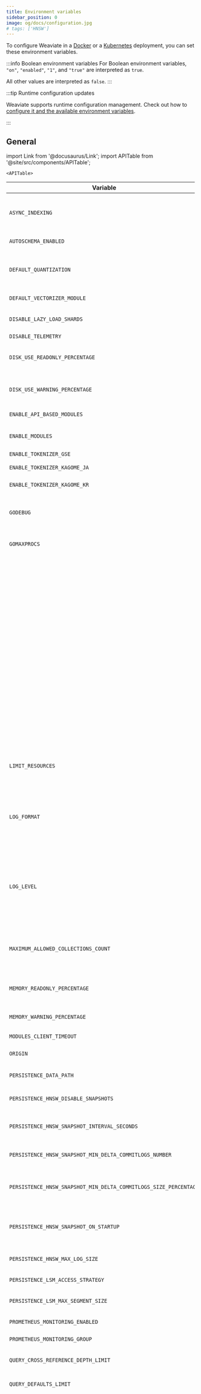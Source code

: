 ```yaml
---
title: Environment variables
sidebar_position: 0
image: og/docs/configuration.jpg
# tags: ['HNSW']
---
```


To configure Weaviate in a [Docker](/deploy/installation-guides/docker-installation.md) or a [Kubernetes](/deploy/installation-guides/k8s-installation.md) deployment, you can set these environment variables.

:::info Boolean environment variables
For Boolean environment variables, `"on"`, `"enabled"`, `"1"`, and `"true"` are interpreted as `true`.

All other values are interpreted as `false`.
:::

:::tip Runtime configuration updates

Weaviate supports runtime configuration management. Check out how to [configure it and the available environment variables](./runtime-config.md).

:::

## General

import Link from '@docusaurus/Link';
import APITable from '@site/src/components/APITable';

```mdx-code-block
<APITable>
```

| Variable | Description | Type | Example Value |
| --- | --- | --- | --- |
| `ASYNC_INDEXING` | (Experimental, added in `v1.22`.) <br/><br/>If set, Weaviate creates vector indexes asynchronously to the object creation process. This can be useful for importing large amounts of data. (default: `false`) | `boolean` | `false` |
| `AUTOSCHEMA_ENABLED` | Whether to infer the schema where necessary with the autoschema (default: `true`) | `boolean` | `true` |
| `DEFAULT_QUANTIZATION` | Default quantization technique - can be overridden by the quantization method specified in the collection definition. Available values: `rq-8`, `rq-1`, `pq`, `bq`, `sq` and `none`. Default: `rq-8`.<br/>Added in `v1.33` | `string` | `rq-8` |
| `DEFAULT_VECTORIZER_MODULE` | Default vectorizer module - can be overridden by the vectorizer in the collection definition. | `string` | `text2vec-contextionary` |
| `DISABLE_LAZY_LOAD_SHARDS` | New in v1.23. When `false`, enable lazy shard loading to improve mean time to recovery in multi-tenant deployments. | `string` | `false` |
| `DISABLE_TELEMETRY` | Disable [telemetry](/deploy/configuration/telemetry.md) data collection | boolean | `false` |
| `DISK_USE_READONLY_PERCENTAGE` | If disk usage is higher than the given percentage all shards on the affected node will be marked as `READONLY`, meaning all future write requests will fail. See [Disk Pressure Warnings and Limits for details](/deploy/configuration/persistence.md#disk-pressure-warnings-and-limits). | `string - number` | `90` |
| `DISK_USE_WARNING_PERCENTAGE` | If disk usage is higher than the given percentage a warning will be logged by all shards on the affected node's disk. See [Disk Pressure Warnings and Limits for details](/deploy/configuration/persistence.md#disk-pressure-warnings-and-limits). | `string - number` | `80` |
| `ENABLE_API_BASED_MODULES` | Enable all API-based modules. (Experimental as of `v1.26.0`) | `boolean` | `true` |
| `ENABLE_MODULES` | Specify Weaviate modules to enable | `string - comma separated names` | `text2vec-openai,generative-openai` |
| `ENABLE_TOKENIZER_GSE` | Enable the [`GSE` tokenizer](/weaviate/config-refs/collections.mdx) for use | `boolean` | `true` |
| `ENABLE_TOKENIZER_KAGOME_JA` | Enable the [`Kagome` tokenizer for Japanese](/weaviate/config-refs/collections.mdx) for use (Experimental as of `v1.28.0`) | `boolean` | `true` |
| `ENABLE_TOKENIZER_KAGOME_KR` | Enable the [`Kagome` tokenizer for Korean](/weaviate/config-refs/collections.mdx#) for use (Experimental as of `v1.25.7`) | `boolean` | `true` |
| `GODEBUG` | Controls debugging variables within the runtime. [See official Go docs](https://pkg.go.dev/runtime). | `string - comma-separated list of name=val pairs` | `gctrace=1` |
| `GOMAXPROCS` | Set the maximum number of threads that can be executing simultaneously. If this value is set, it be respected by `LIMIT_RESOURCES`. | `string - number` | `NUMBER_OF_CPU_CORES` |
|| `GO_PROFILING_DISABLE` | If `true`, disables Go profiling. When disabled, the built-in performance profiling tools will not be available. Useful for reducing runtime overhead in production environments or when you want to prevent performance analysis. <br/><Link to='/deploy/configuration/monitoring#weaviate-troubleshooting'>Learn more about profiling Weaviate</Link> | `boolean` | `false` |
| `LIMIT_RESOURCES` | If `true`, Weaviate will automatically attempt to auto-detect and limit the amount of resources (memory & threads) it uses to (0.8 * total memory) and (number of cores-1). It will override any `GOMEMLIMIT` values, however it will respect `GOMAXPROCS` values. | `boolean` | `false` |
| `LOG_FORMAT` | Set the Weaviate logging format <br/><br/>Default: Outputs log data to json. e.g.: `{"action":"startup","level":"debug","msg":"finished initializing modules","time":"2023-04-12T05:07:43Z"}` <br/>`text`: Outputs log data to a string. e.g. `time="2023-04-12T04:54:23Z" level=debug msg="finished initializing modules" action=startup` | `string` |  |
| `LOG_LEVEL` | Sets the Weaviate logging level. Default: `info`<br/><br/>`panic`: Panic entries only. (new in `v1.24`) <br/>`fatal`: Fatal entries only. (new in `v1.24`)  <br/> `error`: Error entries only. (new in `v1.24`) <br/>`warning`: Warning entries only. (new in `v1.24`) <br/>`info`: General operational entries. <br/> `debug`: Very verbose logging. <br/>`trace`: Even finer-grained informational events than `debug`. | `string` | |
| `MAXIMUM_ALLOWED_COLLECTIONS_COUNT` | Maximum allowed number of collections in a Weaviate node. A value of `-1` removes the limit. Default: `1000` <br/><br/>Instead of raising the collections count limit, consider [rethinking your architecture](/weaviate/starter-guides/managing-collections/collections-scaling-limits.mdx).<br/>Added in `v1.30`| `string - number` | `20` |
| `MEMORY_READONLY_PERCENTAGE` | If memory usage is higher than the given percentage all shards on the affected node will be marked as `READONLY`, meaning all future write requests will fail. (Default: `0` - i.e. no limit) | `string - number` | `75` |
| `MEMORY_WARNING_PERCENTAGE` | If memory usage is higher than the given percentage a warning will be logged by all shards on the affected node's disk. (Default: `0` - i.e. no limit) | `string - number` | `85` |
| `MODULES_CLIENT_TIMEOUT` | Timeout for requests to Weaviate modules. Default: `50s` | `string - duration` | `5s`, `10m`, `1h` |
| `ORIGIN` | Set the http(s) origin for Weaviate | `string - HTTP origin` | `https://my-weaviate-deployment.com` |
| `PERSISTENCE_DATA_PATH` | Path to the Weaviate data store.<br/>[Note about file systems and performance](/weaviate/concepts/resources.md#file-system). | `string - file path` | `/var/lib/weaviate` <br/> Starting in v1.24, defaults to `./data`|
| `PERSISTENCE_HNSW_DISABLE_SNAPSHOTS` | If set, [HNSW snapshotting](/weaviate/concepts/storage.md#persistence-and-crash-recovery) will be disabled. Default: `true`<br/>Added in `v1.31` | `boolean` | `false` |
| `PERSISTENCE_HNSW_SNAPSHOT_INTERVAL_SECONDS` | The minimum time in seconds that must pass before the next snapshot is created. Default: `21600` seconds (6 hours)<br/>Added in `v1.31` | `string - number` | `3600` |
| `PERSISTENCE_HNSW_SNAPSHOT_MIN_DELTA_COMMITLOGS_NUMBER` | The minimum number of new commit log files created since the last snapshot. Default: `1`<br/>Added in `v1.31` | `string - number` | `100` |
| `PERSISTENCE_HNSW_SNAPSHOT_MIN_DELTA_COMMITLOGS_SIZE_PERCENTAGE` | The minimum total size of new commit logs (as a percentage of the previous snapshot's size) required to trigger a new snapshot. Default: `5` (meaning 5% of the previous snapshot's size in new commit logs)<br/>Added in `v1.31` | `string - number` | `15` |
| `PERSISTENCE_HNSW_SNAPSHOT_ON_STARTUP` | If set, Weaviate will try to create a new snapshot during startup if there are changes in the commit log since the last snapshot. If there are no changes, then the existing snapshot will be loaded. Default: `true`<br/>Added in `v1.31` | `boolean` | `false` |
| `PERSISTENCE_HNSW_MAX_LOG_SIZE` | Maximum size of the HNSW [write-ahead-log](/weaviate/concepts/storage.md#hnsw-vector-index-storage). Increase this to improve log compaction efficiency, or decrease to reduce memory requirements. Default: 500MiB | `string` | `4GiB` (IEC units), `4GB` (SI units), `4000000000` (bytes) |
| `PERSISTENCE_LSM_ACCESS_STRATEGY` | Function used to access disk data in virtual memory. Default: `mmap` | `string` | `mmap` or `pread` |
| `PERSISTENCE_LSM_MAX_SEGMENT_SIZE` | Maximum size of a segment in the [LSM store](/weaviate/concepts/storage.md#object-and-inverted-index-store). Set this to limit disk usage spikes during compaction to ~2x the segment size. Default: no limit | `string` | `4GiB` (IEC units), `4GB` (SI units), `4000000000` (bytes) |
| `PROMETHEUS_MONITORING_ENABLED`  | If set, Weaviate collects [metrics in a Prometheus-compatible format](/deploy/configuration/monitoring.md) | `boolean` | `false` |
| `PROMETHEUS_MONITORING_GROUP` | If set, Weaviate groups metrics for the same class across all shards. | `boolean` | `true` |
| `QUERY_CROSS_REFERENCE_DEPTH_LIMIT` | Sets the maximum depth of cross-references to be resolved in a query. Defaults to 5. <br/>Added in `v1.24.25`, `v1.25.18`, `v1.26.5`. | `string - number` | `3` |
| `QUERY_DEFAULTS_LIMIT` | Sets the default number of objects to be returned in a query. | `string - number` | `25` <br/> Starting in v1.24, defaults to `10`|
|| `QUERY_SLOW_LOG_ENABLED` | Enable logging of slow queries for performance debugging. When enabled, Weaviate will log queries that exceed the specified threshold, helping you identify and optimize performance bottlenecks. Requires a restart to update. <br/> (New in 1.24.16, 1.25.3) <br/><Link to='/deploy/configuration/monitoring'>Learn more about query performance monitoring</Link> | `boolean` | `False` |
| `TOKENIZER_CONCURRENCY_COUNT` | Limit the combined number of GSE and Kagome tokenizers running at the same time. Default: `GOMAXPROCS` | `string - number` | `NUMBER_OF_CPU_CORES` |
| `TOMBSTONE_DELETION_CONCURRENCY` | The maximum number of cores to use for tombstone deletion. Set this to limit the number of cores used for cleanup. Default: Half of the available cores. (New in `v1.24.0`) | `string - int` | `4` |
| `TOMBSTONE_DELETION_MAX_PER_CYCLE` | Maximum number of tombstones to delete per cleanup cycle. Set this to limit cleanup cycles, as they are resource-intensive. As an example, set a maximum of 10000000 (10M) for a cluster with 300 million-object shards. Default: none | `string - int` (New in `v1.24.15` / `v1.25.2`) | `10000000` |
| `TOMBSTONE_DELETION_MIN_PER_CYCLE` | Minimum number of tombstones to delete per cleanup cycle. Set this to prevent triggering unnecessary cleanup cycles below a threshold. As an example, set a minimum of 1000000 (1M) for a cluster with 300 million-object shards. Default: 0 (New in `v1.24.15`, `v1.25.2`) | `string - int` | `100000` |
| `USE_GSE` | Enable the [`GSE` tokenizer](/weaviate/config-refs/collections.mdx) for use. <br/> (The same as `ENABLE_TOKENIZER_GSE`. We recommend using `ENABLE_TOKENIZER_GSE` for consistency in naming with other optional tokenizers.) | `boolean` | `true` |
| `USE_INVERTED_SEARCHABLE` | Store searchable properties using a more efficient in-disk format, designed for the BlockMax WAND algorithm. Set as `true` together with `USE_BLOCKMAX_WAND` to enable BlockMax WAND at query time. <br/><br/>Added in `v1.28` default: `false` <br/> From `v1.30` default: `true` <br/><Link to="/weaviate/concepts/indexing/inverted-index#blockmax-wand-algorithm">Read more</Link> | `boolean` | `true` |
| `USE_BLOCKMAX_WAND` | Use BlockMax WAND algorithm for BM25 and hybrid searches. Enable it together with `USE_INVERTED_SEARCHABLE` to get the performance benefits. <br/><br/>Added in `v1.28` default: `false` <br/> From `v1.30` default: `true` <br/><Link to="/weaviate/concepts/indexing/inverted-index#blockmax-wand-algorithm">Read more</Link> | `boolean` | `true` |

```mdx-code-block
</APITable>
```

## Module-specific

```mdx-code-block
<APITable>
```

| Variable | Description | Type | Example Value |
| --- | --- | --- | --- |
| `BACKUP_*` | Various configuration variables for backup provider modules. They are outlined in detail on the [Backups page](/deploy/configuration/backups.md). | |
| `AZURE_BLOCK_SIZE` | The block size for Azure Blob Storage for backups. Default: `41943040` (40MB) | `int - bytes` | `10000000` |
| `AZURE_CONCURRENCY` | The maximum number of parts that will be concurrently uploaded/downloaded during backup operations. Default: `1` | `int` | `3` |
| `CLIP_INFERENCE_API` | The endpoint where to reach the clip module if enabled | `string` | `http://multi2vec-clip:8000` |
| `CONTEXTIONARY_URL` | Service-Discovery for the contextionary container | `string - URL` | `http://contextionary` |
| `IMAGE_INFERENCE_API` | The endpoint where to reach the img2vec-neural module if enabled | `string` | `http://localhost:8000` |
| `LOWERCASE_VECTORIZATION_INPUT` | If `true`, Weaviate lowercases all input text before vectorization. <br/>Added in `v1.27` (default: `false`) <br/>For `text2vec-contextionary`, set this to `true` | `boolean` | `true` |
| `OFFLOAD_S3_BUCKET` | The S3 bucket to use for offloading (default: `weaviate-offload`) | `string` | `my-custom-offload-bucket` |
| `OFFLOAD_S3_BUCKET_AUTO_CREATE` | Whether to automatically create the S3 bucket for offloading if it does not exist (default: `false`) | `boolean` | `true` |
| `OFFLOAD_S3_CONCURRENCY` | The maximum number of parts that will be uploaded/downloaded in parallel during offloading operations (default: `25`) | `string - number` | `10` |
| `OFFLOAD_TIMEOUT` | The request timeout value, in seconds (default: `120`) | `string - number` | `60` |
| `TRANSFORMERS_INFERENCE_API` | The endpoint where to reach the transformers module if enabled | `string` | `http://text2vec-transformers:8080` |
| `USE_GOOGLE_AUTH` | Automatically look for Google Cloud credentials, and generate Vertex AI access tokens for Weaviate to use as needed ([read more](/weaviate/model-providers/google/index.md)). (default: `false`) | `boolean` | `true` |
| `USE_SENTENCE_TRANSFORMERS_VECTORIZER` | (EXPERIMENTAL) Use the `sentence-transformer` vectorizer instead of the default vectorizer (from the `transformers` library). Applies to custom images only. | `boolean` | `true` |
| `CLIP_WAIT_FOR_STARTUP` | If `true`, Weaviate waits for the `multi2vec-clip` module to start up before starting (default: `true`).  | `boolean` | `true` |
| `NER_WAIT_FOR_STARTUP` | If `true`, Weaviate waits for the `ner-transformers` module to start up before starting (default: `true`). (Available from `v1.25.27`, `v1.26.12`, `v1.27.7`) | `boolean` | `true` |
| `QNA_WAIT_FOR_STARTUP` | If `true`, Weaviate waits for the `qna-transformers` module to start up before starting (default: `true`). (Available from `v1.25.27`, `v1.26.12`, `v1.27.7`) | `boolean` | `true` |
| `RERANKER_WAIT_FOR_STARTUP` | If `true`, Weaviate waits for the `reranker-transformers` module to start up before starting (default: `true`). (Available from `v1.25.27`, `v1.26.12`, `v1.27.7`) | `boolean` | `true` |
| `SUM_WAIT_FOR_STARTUP` | If `true`, Weaviate waits for the `sum-transformers` module to start up before starting (default: `true`). (Available from `v1.25.27`, `v1.26.12`, `v1.27.7`) | `boolean` | `true` |
| `GPT4ALL_WAIT_FOR_STARTUP` | If `true`, Weaviate waits for the `text2vec-gpt4all` module to start up before starting (default: `true`). (Available from `v1.25.27`, `v1.26.12`, `v1.27.7`) | `boolean` | `true` |
| `TRANSFORMERS_WAIT_FOR_STARTUP` | If `true`, Weaviate waits for the `text2vec-transformers` module to start up before starting (default: `true`). (Available from `v1.25.27`, `v1.26.12`, `v1.27.7`) | `boolean` | `true` |
| `USAGE_GCS_BUCKET` | GCS bucket name (required if using GCS) | `string` | `my-weaviate-usage-bucket` |
| `USAGE_GCS_PREFIX` | Optional object prefix for GCS reports | `string` | `usage-reports` |
| `USAGE_S3_BUCKET` | S3 bucket name (required if using S3) | `string` | `my-weaviate-usage-bucket` |
| `USAGE_S3_PREFIX` | Optional object prefix for S3 reports | `string` | `usage-reports` |
| `RUNTIME_OVERRIDES_ENABLED` | Enable runtime override configuration | `boolean` | `true` |
| `RUNTIME_OVERRIDES_PATH` | Path to the runtime override config file | `string` | `${PWD}/tools/dev/config.runtime-overrides.yaml` |
| `RUNTIME_OVERRIDES_LOAD_INTERVAL` | Reload interval for runtime override config | `duration` | `30s` |
| `USAGE_SCRAPE_INTERVAL` | Interval for scraping usage metrics | `duration` | `2h` |
| `USAGE_SHARD_JITTER_INTERVAL` | Optional jitter for shard loop, this to avoid overwhelming the filesystem in case there are thousands for shards. | `duration` | `100ms` |
| `USAGE_POLICY_VERSION` | Optional policy version | `string` | `2025-06-01` |
| `USAGE_VERIFY_PERMISSIONS` | Verify bucket permissions on start, it is opt-n. | `boolean` | `false` |


```mdx-code-block
</APITable>
```

## Authentication and authorization

:::info Authentication & Authorization documentation
For more information on authentication and authorization, see the [Authentication](/deploy/configuration/authentication.md) and [Authorization](/deploy/configuration/authorization.md) pages.
:::

```mdx-code-block
<APITable>
```

| Variable | Description | Type | Example Value |
| --- | --- | --- | --- |
| `AUTHENTICATION_ANONYMOUS_ACCESS_ENABLED` | Allow users to interact with weaviate without auth | `boolean` | `true` <br/> Starting in v1.24, defaults to `true` |
| `AUTHENTICATION_APIKEY_ALLOWED_KEYS` | Allowed API keys. <br/><br/> Each key corresponds to a specific user identity below. | `string - comma-separated list` | `jane-secret-key,ian-secret-key` |
| `AUTHENTICATION_APIKEY_ENABLED` | Enable API key-based authentication | `boolean` | `false` |
| `AUTHENTICATION_APIKEY_USERS` | API key-based identities. <br/><br/> Each identity corresponds to a specific key above. | `string - comma-separated list` | `jane@doe.com,ian-smith` |
| `AUTHENTICATION_DB_USERS_ENABLED` | Allow runtime [user management](/weaviate/configuration/rbac/manage-users.mdx). Default: `false` | `boolean` | `true` |
| `AUTHENTICATION_OIDC_CLIENT_ID` | OIDC Client ID | `string` | `my-client-id` |
| `AUTHENTICATION_OIDC_ENABLED` | Enable OIDC-based authentication | `boolean` | `false` |
| `AUTHENTICATION_OIDC_GROUPS_CLAIM` | OIDC Groups Claim | `string` | `groups` |
| `AUTHENTICATION_OIDC_ISSUER` | OIDC Token Issuer | `string - URL` | `https://myissuer.com` |
| `AUTHENTICATION_OIDC_USERNAME_CLAIM` | OIDC Username Claim | `string` | `email` |
| `AUTHORIZATION_ADMINLIST_ENABLED` | Enable AdminList authorization scheme (mutually exclusive with `AUTHORIZATION_RBAC_ENABLED`) | `boolean` | `true` |
| `AUTHORIZATION_ADMINLIST_USERS` | Users with admin permission when AdminList scheme used | `string - comma-separated list` | `jane@example.com,john@example.com` |
| `AUTHORIZATION_ADMINLIST_READONLY_USERS` | Users with read-only permission when AdminList scheme used | `string - comma-separated list` | `alice@example.com,dave@example.com` |

```mdx-code-block
</APITable>
```

### RBAC Authorization

```mdx-code-block
<APITable>
```

| Variable | Description | Type | Example Value |
| --- | --- | --- | --- |
| `AUTHORIZATION_RBAC_ENABLED` | Enable RBAC authorization scheme (mutually exclusive with `AUTHORIZATION_ADMINLIST_ENABLED`). | `boolean` | `true` |
| `AUTHORIZATION_RBAC_ROOT_USERS` | Users with the built-in root/administrator role when RBAC scheme used. At least one root user must be defined with RBAC. | `string - comma-separated list` | `admin-user,another-admin-user` |

```mdx-code-block
</APITable>
```

## Multi-node instances

```mdx-code-block
<APITable>
```

| Variable | Description | Type | Example Value |
| --- | --- | --- | --- |
| `CLUSTER_DATA_BIND_PORT` | Port for exchanging data. | `string - number` | `7103` |
| `CLUSTER_GOSSIP_BIND_PORT` | Port for exchanging network state information. | `string - number` | `7102` |
| `CLUSTER_HOSTNAME` | Hostname of a node. Always set this value if the default OS hostname might change over time. | `string` | `node1` |
| `CLUSTER_JOIN` | The service name of the "founding" member node in a cluster setup | `string` | `weaviate-node-1:7100` |
| `HNSW_STARTUP_WAIT_FOR_VECTOR_CACHE` | If `true`, vector cache prefill is synchronous when a node starts. The node reports ready to serve when the cache is hot. Defaults to `false`. Added in 1.24.20 and 1.25.5. | `boolean` | `false` |
| `COLLECTION_RETRIEVAL_STRATEGY`| Set collection definition retrieval behavior for a data request. <br/><br/> <ul><li>`LeaderOnly` (default): Always requests the definition from the leader node. </li><li>`LocalOnly`: Always use the local definition</li><li>`LeaderOnMismatch`: Requests the definition if outdated.</li></ul> ([Read more](/weaviate/concepts/replication-architecture/consistency.md#collection-definition-requests-in-queries)) (Added in `v1.27.10`, `v1.28.4`) | `string` | `LeaderOnly` |
| `RAFT_BOOTSTRAP_EXPECT` | The number of voter notes at bootstrapping time | `string - number` | `1` |
| `RAFT_BOOTSTRAP_TIMEOUT` | The time in seconds to wait for the cluster to bootstrap | `string - number` | `90` |
| `RAFT_ENABLE_FQDN_RESOLVER` | If `true`, use DNS lookup instead of memberlist lookup for Raft. Added in `v1.25.15` and removed in `v1.30`. ([Read more](/weaviate/concepts/cluster.md#node-discovery)) | `boolean` | `true` |
| `RAFT_ENABLE_ONE_NODE_RECOVERY` | Enable running the single node recovery routine on restart. This is useful if the default hostname has changed and a single node cluster believes there are supposed to be two nodes. | `boolean` | `false` |
| `RAFT_FQDN_RESOLVER_TLD` | The top-level domain to use for DNS lookup, in `[node-id].[tld]` format. Added in `v1.25.15` and removed in `v1.30`. ([Read more](/weaviate/concepts/cluster.md#node-discovery)) | `string` | `example.com` |
| `RAFT_GRPC_MESSAGE_MAX_SIZE` | The maximum internal raft gRPC message size in bytes. Defaults to 1073741824 | `string - number` | `1073741824` |
| `RAFT_JOIN` | Manually set Raft voter nodes. If set, RAFT_BOOTSTRAP_EXPECT needs to be adjusted manually to match the number of Raft voters. | `string` | `weaviate-0,weaviate-1` |
| `RAFT_METADATA_ONLY_VOTERS` | If `true`, voter nodes only handle the schema. They do not accept any data. | `boolean` | `false` |
| `REPLICATION_ENGINE_MAX_WORKERS` | The number of workers to process replica movements in parallel. Default: `10` <br/>Added in `v1.32` | `string - number` | `5` |
| `REPLICATION_MINIMUM_FACTOR` | The minimum replication factor for all collections in the cluster. | `string - number` | `3` |
| `REPLICA_MOVEMENT_MINIMUM_ASYNC_WAIT` | How long replica movement waits after file copy but before finalizing the move in order for in progress writes to finish. Default: `60` seconds <br/>Added in `v1.32` | `string - number` | `90` |

```mdx-code-block
</APITable>
```

### Async replication

:::info Added in `v1.29`
The environment variables for configuring async replication have been introduced in `v1.29`.
To learn more about their usage, visit the **[replication how-to guide](/deploy/configuration/replication#async-replication-settings)**.
:::

```mdx-code-block
<APITable>
```

| Variable | Description | Type | Example Value |
| --- | --- | --- | --- |
| `ASYNC_REPLICATION_DISABLED` | Disable async replication. Default: `false` | `boolean` | `false` |
| `ASYNC_REPLICATION_HASHTREE_HEIGHT` | Height of the hash tree used for data comparison between nodes. If the height is `0` each node will store just one digest per shard. Default: `16`, Min: `0`, Max: `20`<br/> [Read more about potentially increased memory consumption.](/weaviate/concepts/replication-architecture/consistency#memory-and-performance-considerations-for-async-replication) | `string - number` | `10` |
| `ASYNC_REPLICATION_FREQUENCY` |  Frequency of periodic data comparison between nodes in seconds. Default: `30` | `string - number` | `60` |
| `ASYNC_REPLICATION_FREQUENCY_WHILE_PROPAGATING` | Frequency of data comparison between nodes after a node has been synced in milliseconds. Default: `10` | `string - number` | `20` |
| `ASYNC_REPLICATION_ALIVE_NODES_CHECKING_FREQUENCY` | Frequency of how often the background process checks for changes in the availability of nodes in seconds. Default: `5` | `string - number` | `20` |
| `ASYNC_REPLICATION_LOGGING_FREQUENCY` | Frequency of how often the background process logs any events in seconds. Default: `5` | `string - number` | `7` |
| `ASYNC_REPLICATION_DIFF_BATCH_SIZE` | Specifies the batch size for comparing digest information between nodes. Default: `1000`, Min: `1`, Max: `10000` |`string - number`  | `2000` |
| `ASYNC_REPLICATION_DIFF_PER_NODE_TIMEOUT` | Defines the time limit a node has to provide a comparison response in seconds. Default: `10` | `string - number` | `30` |
| `ASYNC_REPLICATION_PROPAGATION_TIMEOUT` | Defines the time limit a node has to provide a propagation response in seconds. Default: `30` | `string - number` | `60` |
| `ASYNC_REPLICATION_PROPAGATION_LIMIT` | Limits the number of out-of-sync objects that can be propagated in one asynchronous replication iteration. Default: `10000`, Min: `1`, Max: `1000000` | `string - number` | `5000` |
| `ASYNC_REPLICATION_PROPAGATION_DELAY` | Sets a delay period to allow asynchronous write operations to reach all nodes in a shard/tenant before propagating new or updated objects. Default: `30` | `string - number` | `40` |
| `ASYNC_REPLICATION_PROPAGATION_CONCURRENCY` | Defines the number of workers which will concurrently propagate a batch of objects. Default: `5`, Min: `1`, Max: `20` | `string - number` | `10` |
| `ASYNC_REPLICATION_PROPAGATION_BATCH_SIZE` | Sets the maximum number of objects to propagate in a single batch. Default: `100`, Min: `1`, Max: `1000` |`string - number`  | `200` |

```mdx-code-block
</APITable>
```
<!-- Docs notes:
Undocumented environment variables - for internal use only:
MAINTENANCE_NODES
ASYNC_BRUTE_FORCE_SEARCH_LIMIT
RAFT_FORCE_ONE_NODE_RECOVERY
-->

## Questions and feedback

import DocsFeedback from '/_includes/docs-feedback.mdx';

<DocsFeedback/>